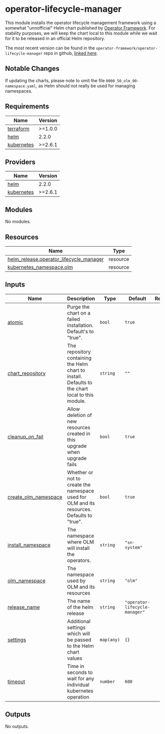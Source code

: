 # operator-lifecycle-manager
This module installs the operator lifecycle management framework using a somewhat "unnofficial" Helm chart published by [Operator Framework](https://github.com/operator-framework). For stability purposes, we will keep the chart local to this module while we wait for it to be released in an official Helm repository. 

The most recent version can be found in the `operator-framework/operator-lifecycle-manager` repo in github, [linked here](https://github.com/operator-framework/operator-lifecycle-manager/tree/master/deploy/chart).

## Notable Changes
If updating the charts, please note to omit the file `0000_50_olm_00-namespace.yaml`, as Helm should not really be used for managing namespaces.

## Requirements

| Name | Version |
|------|---------|
| <a name="requirement_terraform"></a> [terraform](#requirement\_terraform) | >=1.0.0 |
| <a name="requirement_helm"></a> [helm](#requirement\_helm) | 2.2.0 |
| <a name="requirement_kubernetes"></a> [kubernetes](#requirement\_kubernetes) | >=2.6.1 |

## Providers

| Name | Version |
|------|---------|
| <a name="provider_helm"></a> [helm](#provider\_helm) | 2.2.0 |
| <a name="provider_kubernetes"></a> [kubernetes](#provider\_kubernetes) | >=2.6.1 |

## Modules

No modules.

## Resources

| Name | Type |
|------|------|
| [helm_release.operator_lifecycle_manager](https://registry.terraform.io/providers/hashicorp/helm/2.2.0/docs/resources/release) | resource |
| [kubernetes_namespace.olm](https://registry.terraform.io/providers/hashicorp/kubernetes/latest/docs/resources/namespace) | resource |

## Inputs

| Name | Description | Type | Default | Required |
|------|-------------|------|---------|:--------:|
| <a name="input_atomic"></a> [atomic](#input\_atomic) | Purge the chart on a failed installation. Default's to "true". | `bool` | `true` | no |
| <a name="input_chart_repository"></a> [chart\_repository](#input\_chart\_repository) | The repository containing the Helm chart to install. Defaults to the chart local to this module. | `string` | `""` | no |
| <a name="input_cleanup_on_fail"></a> [cleanup\_on\_fail](#input\_cleanup\_on\_fail) | Allow deletion of new resources created in this upgrade when upgrade fails | `bool` | `true` | no |
| <a name="input_create_olm_namespace"></a> [create\_olm\_namespace](#input\_create\_olm\_namespace) | Whether or not to create the namespace used for OLM and its resources. Defaults to "true". | `bool` | `true` | no |
| <a name="input_install_namespace"></a> [install\_namespace](#input\_install\_namespace) | The namespace where OLM will install the operators. | `string` | `"sn-system"` | no |
| <a name="input_olm_namespace"></a> [olm\_namespace](#input\_olm\_namespace) | The namespace used by OLM and its resources | `string` | `"olm"` | no |
| <a name="input_release_name"></a> [release\_name](#input\_release\_name) | The name of the helm release | `string` | `"operator-lifecycle-manager"` | no |
| <a name="input_settings"></a> [settings](#input\_settings) | Additional settings which will be passed to the Helm chart values | `map(any)` | `{}` | no |
| <a name="input_timeout"></a> [timeout](#input\_timeout) | Time in seconds to wait for any individual kubernetes operation | `number` | `600` | no |

## Outputs

No outputs.

